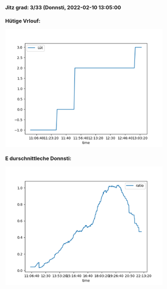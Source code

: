 ### Jitz grad: 3/33 (Donnsti, 2022-02-10 13:05:00

### Hütige Vrlouf:
![Graph](Today.png)

### E durschnittleche Donnsti:
![Graph](Donnsti.png)